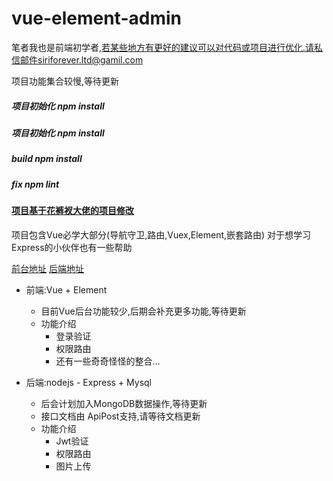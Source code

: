 # vue-element-admin
笔者我也是前端初学者,若某些地方有更好的建议可以对代码或项目进行优化.请私信邮件siriforever.ltd@gamil.com

项目功能集合较慢,等待更新

#####  项目初始化   npm install
#####  项目初始化   npm install
#####  build      npm install
#####  fix        npm lint

#### [项目基于花裤衩大佬的项目修改](https://github.com/PanJiaChen/vue-admin-template)

项目包含Vue必学大部分(导航守卫,路由,Vuex,Element,嵌套路由)
对于想学习Express的小伙伴也有一些帮助

[前台地址](https://github.com/lsrweb/vue-element-admin)
[后端地址](https://github.com/lsrweb/vue-element-admin-php)

- 前端:Vue + Element
  - 目前Vue后台功能较少,后期会补充更多功能,等待更新
  - 功能介绍
    - 登录验证
    - 权限路由
    - 还有一些奇奇怪怪的整合...
    
- 后端:nodejs - Express + Mysql
    - 后会计划加入MongoDB数据操作,等待更新
    - 接口文档由 ApiPost支持,请等待文档更新  
    - 功能介绍
        - Jwt验证
        - 权限路由
        - 图片上传


